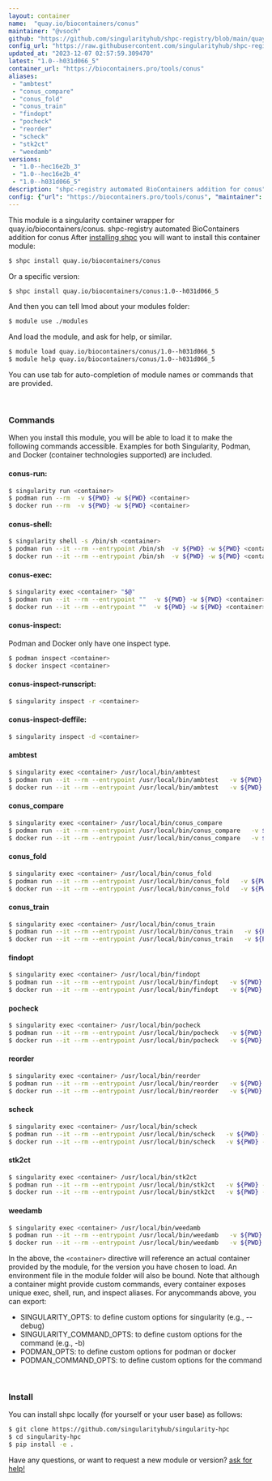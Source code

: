 ```yaml
---
layout: container
name:  "quay.io/biocontainers/conus"
maintainer: "@vsoch"
github: "https://github.com/singularityhub/shpc-registry/blob/main/quay.io/biocontainers/conus/container.yaml"
config_url: "https://raw.githubusercontent.com/singularityhub/shpc-registry/main/quay.io/biocontainers/conus/container.yaml"
updated_at: "2023-12-07 02:57:59.309470"
latest: "1.0--h031d066_5"
container_url: "https://biocontainers.pro/tools/conus"
aliases:
 - "ambtest"
 - "conus_compare"
 - "conus_fold"
 - "conus_train"
 - "findopt"
 - "pocheck"
 - "reorder"
 - "scheck"
 - "stk2ct"
 - "weedamb"
versions:
 - "1.0--hec16e2b_3"
 - "1.0--hec16e2b_4"
 - "1.0--h031d066_5"
description: "shpc-registry automated BioContainers addition for conus"
config: {"url": "https://biocontainers.pro/tools/conus", "maintainer": "@vsoch", "description": "shpc-registry automated BioContainers addition for conus", "latest": {"1.0--h031d066_5": "sha256:6cb51319c4f8945d17763f5fccec058473c7cf7e836379b11a28df777014f190"}, "tags": {"1.0--hec16e2b_3": "sha256:023454dfb3eff56eba8120e57ad9676f43db6a540a8256a1790f430c3bd35901", "1.0--hec16e2b_4": "sha256:97d5be833eb1f96ab3f952a8947c9004759417bb47c2565db17d99a7a4ae16e7", "1.0--h031d066_5": "sha256:6cb51319c4f8945d17763f5fccec058473c7cf7e836379b11a28df777014f190"}, "docker": "quay.io/biocontainers/conus", "aliases": {"ambtest": "/usr/local/bin/ambtest", "conus_compare": "/usr/local/bin/conus_compare", "conus_fold": "/usr/local/bin/conus_fold", "conus_train": "/usr/local/bin/conus_train", "findopt": "/usr/local/bin/findopt", "pocheck": "/usr/local/bin/pocheck", "reorder": "/usr/local/bin/reorder", "scheck": "/usr/local/bin/scheck", "stk2ct": "/usr/local/bin/stk2ct", "weedamb": "/usr/local/bin/weedamb"}}
---
```


This module is a singularity container wrapper for quay.io/biocontainers/conus.
shpc-registry automated BioContainers addition for conus
After [installing shpc](#install) you will want to install this container module:


```bash
$ shpc install quay.io/biocontainers/conus
```

Or a specific version:

```bash
$ shpc install quay.io/biocontainers/conus:1.0--h031d066_5
```

And then you can tell lmod about your modules folder:

```bash
$ module use ./modules
```

And load the module, and ask for help, or similar.

```bash
$ module load quay.io/biocontainers/conus/1.0--h031d066_5
$ module help quay.io/biocontainers/conus/1.0--h031d066_5
```

You can use tab for auto-completion of module names or commands that are provided.

<br>

### Commands

When you install this module, you will be able to load it to make the following commands accessible.
Examples for both Singularity, Podman, and Docker (container technologies supported) are included.

#### conus-run:

```bash
$ singularity run <container>
$ podman run --rm  -v ${PWD} -w ${PWD} <container>
$ docker run --rm  -v ${PWD} -w ${PWD} <container>
```

#### conus-shell:

```bash
$ singularity shell -s /bin/sh <container>
$ podman run --it --rm --entrypoint /bin/sh  -v ${PWD} -w ${PWD} <container>
$ docker run --it --rm --entrypoint /bin/sh  -v ${PWD} -w ${PWD} <container>
```

#### conus-exec:

```bash
$ singularity exec <container> "$@"
$ podman run --it --rm --entrypoint ""  -v ${PWD} -w ${PWD} <container> "$@"
$ docker run --it --rm --entrypoint ""  -v ${PWD} -w ${PWD} <container> "$@"
```

#### conus-inspect:

Podman and Docker only have one inspect type.

```bash
$ podman inspect <container>
$ docker inspect <container>
```

#### conus-inspect-runscript:

```bash
$ singularity inspect -r <container>
```

#### conus-inspect-deffile:

```bash
$ singularity inspect -d <container>
```


#### ambtest

```bash
$ singularity exec <container> /usr/local/bin/ambtest
$ podman run --it --rm --entrypoint /usr/local/bin/ambtest   -v ${PWD} -w ${PWD} <container> -c " $@"
$ docker run --it --rm --entrypoint /usr/local/bin/ambtest   -v ${PWD} -w ${PWD} <container> -c " $@"
```


#### conus_compare

```bash
$ singularity exec <container> /usr/local/bin/conus_compare
$ podman run --it --rm --entrypoint /usr/local/bin/conus_compare   -v ${PWD} -w ${PWD} <container> -c " $@"
$ docker run --it --rm --entrypoint /usr/local/bin/conus_compare   -v ${PWD} -w ${PWD} <container> -c " $@"
```


#### conus_fold

```bash
$ singularity exec <container> /usr/local/bin/conus_fold
$ podman run --it --rm --entrypoint /usr/local/bin/conus_fold   -v ${PWD} -w ${PWD} <container> -c " $@"
$ docker run --it --rm --entrypoint /usr/local/bin/conus_fold   -v ${PWD} -w ${PWD} <container> -c " $@"
```


#### conus_train

```bash
$ singularity exec <container> /usr/local/bin/conus_train
$ podman run --it --rm --entrypoint /usr/local/bin/conus_train   -v ${PWD} -w ${PWD} <container> -c " $@"
$ docker run --it --rm --entrypoint /usr/local/bin/conus_train   -v ${PWD} -w ${PWD} <container> -c " $@"
```


#### findopt

```bash
$ singularity exec <container> /usr/local/bin/findopt
$ podman run --it --rm --entrypoint /usr/local/bin/findopt   -v ${PWD} -w ${PWD} <container> -c " $@"
$ docker run --it --rm --entrypoint /usr/local/bin/findopt   -v ${PWD} -w ${PWD} <container> -c " $@"
```


#### pocheck

```bash
$ singularity exec <container> /usr/local/bin/pocheck
$ podman run --it --rm --entrypoint /usr/local/bin/pocheck   -v ${PWD} -w ${PWD} <container> -c " $@"
$ docker run --it --rm --entrypoint /usr/local/bin/pocheck   -v ${PWD} -w ${PWD} <container> -c " $@"
```


#### reorder

```bash
$ singularity exec <container> /usr/local/bin/reorder
$ podman run --it --rm --entrypoint /usr/local/bin/reorder   -v ${PWD} -w ${PWD} <container> -c " $@"
$ docker run --it --rm --entrypoint /usr/local/bin/reorder   -v ${PWD} -w ${PWD} <container> -c " $@"
```


#### scheck

```bash
$ singularity exec <container> /usr/local/bin/scheck
$ podman run --it --rm --entrypoint /usr/local/bin/scheck   -v ${PWD} -w ${PWD} <container> -c " $@"
$ docker run --it --rm --entrypoint /usr/local/bin/scheck   -v ${PWD} -w ${PWD} <container> -c " $@"
```


#### stk2ct

```bash
$ singularity exec <container> /usr/local/bin/stk2ct
$ podman run --it --rm --entrypoint /usr/local/bin/stk2ct   -v ${PWD} -w ${PWD} <container> -c " $@"
$ docker run --it --rm --entrypoint /usr/local/bin/stk2ct   -v ${PWD} -w ${PWD} <container> -c " $@"
```


#### weedamb

```bash
$ singularity exec <container> /usr/local/bin/weedamb
$ podman run --it --rm --entrypoint /usr/local/bin/weedamb   -v ${PWD} -w ${PWD} <container> -c " $@"
$ docker run --it --rm --entrypoint /usr/local/bin/weedamb   -v ${PWD} -w ${PWD} <container> -c " $@"
```



In the above, the `<container>` directive will reference an actual container provided
by the module, for the version you have chosen to load. An environment file in the
module folder will also be bound. Note that although a container
might provide custom commands, every container exposes unique exec, shell, run, and
inspect aliases. For anycommands above, you can export:

 - SINGULARITY_OPTS: to define custom options for singularity (e.g., --debug)
 - SINGULARITY_COMMAND_OPTS: to define custom options for the command (e.g., -b)
 - PODMAN_OPTS: to define custom options for podman or docker
 - PODMAN_COMMAND_OPTS: to define custom options for the command

<br>

### Install

You can install shpc locally (for yourself or your user base) as follows:

```bash
$ git clone https://github.com/singularityhub/singularity-hpc
$ cd singularity-hpc
$ pip install -e .
```

Have any questions, or want to request a new module or version? [ask for help!](https://github.com/singularityhub/singularity-hpc/issues)
